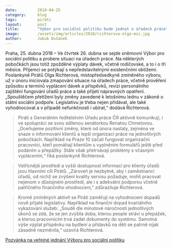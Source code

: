 ```yaml
---
date:         2018-04-25
category:     blog
tags:         piráti
layout:       post
title:        "Výbor pro sociální politiku bude jednat o úřadech práce"
image:        /assets/img/articles/2018/richterova-olga-mic.jpg
author:       Jakub Dušánek
---
```


 
Praha, 25. dubna 2018 – Ve čtvrtek 26. dubna se sejde sněmovní Výbor pro sociální politiku a probere situaci na úřadech práce. Na některých pobočkách jsou totiž zpožděné výplaty dávek, včetně rodičovské, a to i o tři měsíce. Příjemci se potýkají s nepředstavitelnými existenčními obtížemi. Poslankyně Pirátů Olga Richterová, místopředsedkyně zmíněného výboru, už v únoru iniciovala zmapování situace na úřadech práce, včetně prověření způsobu a termínů vyplácení dávek a příspěvků, revizi personálního zajištění fungování úřadů práce a také přijetí nápravných opatření. „Spouštěčem přetížení byly změny zavedené k letošnímu lednu v zákoně o státní sociální podpoře. Legislativu je třeba nejen přidávat, ale také vyhodnocovat a v případě nefunkčnosti i ubírat,“ dodává Richterová.
 
> Piráti s Generálním ředitelstvím Úřadu práce ČR aktivně komunikují, i ve spolupráci se svou sdílenou senátorkou Renatou Chmelovou. „Oceňujeme pozitivní změny, které od února nastaly, zejména ve snaze o informování klientů a lepší organizaci práce na jednotlivých pobočkách. Například na Praze 10 začali fungovat organizační pracovníci, kteří pomáhají klientům s vyplněním formulářů ještě před podáním u přepážky. Stále však přetrvávají problémy s včasným vyplácením,“ říká poslankyně Richterová.
 
> Vstřícnější prostředí a vyšší dostupnost informací pro klienty úřadů jsou hlavními cíli Pirátů. „Zároveň je nezbytné, aby i zaměstnanci úřadů, od nichž se zvýšení kvality servisu požaduje, mohli pracovat nejenom v důstojném prostředí, ale i s adekvátní podporou včetně patřičného finančního ohodnocení,“ zdůrazňuje Richterová.
 
> Kromě zmíněných aktivit se Piráti zaměřují na vyhodnocení dopadů nově přijaté legislativy. Například na finanční dopad kvartálního vykazování služeb: „Soudě dle minutové náročnosti jednotlivých úkonů se zdá, že se jen zvýšila doba, kterou people stráví u přepážek, a kterou pracovnicím trvá zadat dokumenty do systému. Samotná výše výplat příspěvku na bydlení a přídavků na děti se patrně nijak zásadně nezměnila,“ uzavírá Richterová.


[Pozvánka na veřejné jednání Výboru pro sociální politiku](http://www.psp.cz/sqw/text/text2.sqw?idd=144812)

